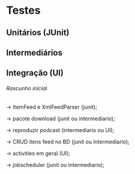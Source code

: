 # Testes
## Unitários (JUnit)
## Intermediários
## Integração (UI)




###### Rascunho inicial
-> ItemFeed e XmlFeedParser (junit);

-> pacote download (junit ou intermediario);

-> reproduzir podcast (intermediario ou UI);

-> CRUD itens feed no BD (junit ou intermediario);

-> activities em geral (UI);

-> jobscheduler (junit ou intermediario);

